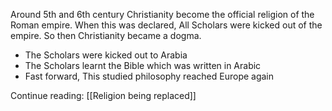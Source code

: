 Around 5th and 6th century Christianity become the official religion of the Roman empire. When this was declared, All Scholars were kicked out of the empire. So then Christianity became a dogma.

- The Scholars were kicked out to Arabia
- The Scholars learnt the Bible which was written in Arabic
- Fast forward, This studied philosophy reached Europe again

Continue reading: [[Religion being replaced]]
